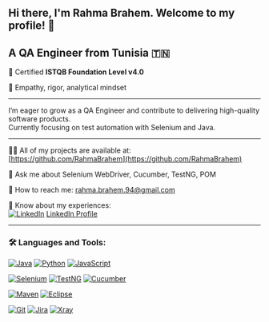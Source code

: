 ## Hi there, I'm Rahma Brahem. Welcome to my profile! 👋

## A **QA Engineer** from Tunisia 🇹🇳  
🎯 Certified **ISTQB Foundation Level v4.0**

🧠 Empathy, rigor, analytical mindset

---

I’m eager to grow as a QA Engineer and contribute to delivering high-quality software products.  
Currently focusing on test automation with Selenium and Java.

---

👨‍💻 All of my projects are available at:  
[https://github.com/RahmaBrahem](https://github.com/RahmaBrahem)

💬 Ask me about Selenium WebDriver, Cucumber, TestNG, POM

📧 How to reach me: rahma.brahem.94@gmail.com

📑 Know about my experiences:  
[<img src="https://img.icons8.com/color/20/linkedin.png" alt="LinkedIn" />](https://www.linkedin.com/in/rahma-brahem-0548b1122) [LinkedIn Profile](https://www.linkedin.com/in/rahma-brahem-0548b1122)

---

### 🛠 Languages and Tools:

[![Java](https://img.shields.io/badge/-Java-007396?style=for-the-badge&logo=java&logoColor=white)](https://www.java.com/)
[![Python](https://img.shields.io/badge/-Python-3776AB?style=for-the-badge&logo=python&logoColor=white)](https://www.python.org/)
[![JavaScript](https://img.shields.io/badge/-JavaScript-F7DF1E?style=for-the-badge&logo=javascript&logoColor=black)](https://developer.mozilla.org/en-US/docs/Web/JavaScript)

[![Selenium](https://img.shields.io/badge/-Selenium-43B02A?style=for-the-badge&logo=selenium&logoColor=white)](https://www.selenium.dev/)
[![TestNG](https://img.shields.io/badge/-TestNG-F0AD4E?style=for-the-badge&logo=java&logoColor=white)](https://testng.org/)
[![Cucumber](https://img.shields.io/badge/-Cucumber-23D96C?style=for-the-badge&logo=cucumber&logoColor=white)](https://cucumber.io/)

[![Maven](https://img.shields.io/badge/-Maven-C71A36?style=for-the-badge&logo=apachemaven&logoColor=white)](https://maven.apache.org/)
[![Eclipse](https://img.shields.io/badge/-Eclipse-2C2255?style=for-the-badge&logo=eclipseide&logoColor=white)](https://www.eclipse.org/)

[![Git](https://img.shields.io/badge/-Git-F05032?style=for-the-badge&logo=git&logoColor=white)](https://git-scm.com/)
[![Jira](https://img.shields.io/badge/-Jira-0052CC?style=for-the-badge&logo=jira&logoColor=white)](https://www.atlassian.com/software/jira)
[![Xray](https://img.shields.io/badge/-Xray-0052CC?style=for-the-badge&logo=jira&logoColor=white)](https://www.getxray.app/)

